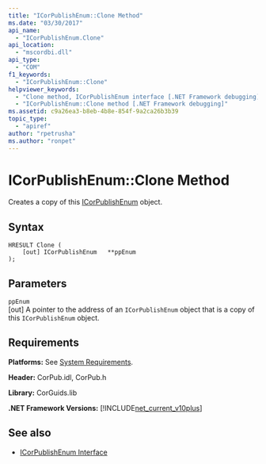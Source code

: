 ```yaml
---
title: "ICorPublishEnum::Clone Method"
ms.date: "03/30/2017"
api_name: 
  - "ICorPublishEnum.Clone"
api_location: 
  - "mscordbi.dll"
api_type: 
  - "COM"
f1_keywords: 
  - "ICorPublishEnum::Clone"
helpviewer_keywords: 
  - "Clone method, ICorPublishEnum interface [.NET Framework debugging]"
  - "ICorPublishEnum::Clone method [.NET Framework debugging]"
ms.assetid: c9a26ea3-b8eb-4b8e-854f-9a2ca26b3b39
topic_type: 
  - "apiref"
author: "rpetrusha"
ms.author: "ronpet"
---
```

# ICorPublishEnum::Clone Method
Creates a copy of this [ICorPublishEnum](../../../../docs/framework/unmanaged-api/debugging/icorpublishenum-interface.md) object.  
  
## Syntax  
  
```  
HRESULT Clone (  
    [out] ICorPublishEnum   **ppEnum  
);  
```  
  
## Parameters  
 `ppEnum`  
 [out] A pointer to the address of an `ICorPublishEnum` object that is a copy of this `ICorPublishEnum` object.  
  
## Requirements  
 **Platforms:** See [System Requirements](../../../../docs/framework/get-started/system-requirements.md).  
  
 **Header:** CorPub.idl, CorPub.h  
  
 **Library:** CorGuids.lib  
  
 **.NET Framework Versions:** [!INCLUDE[net_current_v10plus](../../../../includes/net-current-v10plus-md.md)]  
  
## See also
- [ICorPublishEnum Interface](../../../../docs/framework/unmanaged-api/debugging/icorpublishenum-interface.md)
